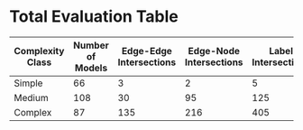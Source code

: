 # Total Evaluation Table


| Complexity Class| Number of Models   | Edge-Edge Intersections  | Edge-Node Intersections   | Label Intersections    | Imprecisions | Errors| 
|----------------|---------------------|--------------------------|-------------------------|--------------------|----------------------|----------------------|
| Simple        | 66                   | 3                        | 2                       |5                   | 0                    |24|
| Medium        | 108                  | 30                       | 95                      | 125                | 57                   |97|
| Complex       | 87                   | 135                      | 216                     |405                 | 208                  |92|
